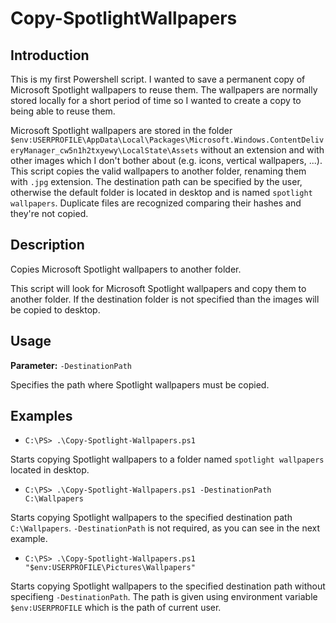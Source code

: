 # Copy-SpotlightWallpapers
## Introduction
   This is my first Powershell script. 
   I wanted to save a permanent copy of Microsoft Spotlight wallpapers to reuse them. The wallpapers are normally stored locally for a short period of time so I wanted to create a copy to being able to reuse them. 

   Microsoft Spotlight wallpapers are stored in the folder `$env:USERPROFILE\AppData\Local\Packages\Microsoft.Windows.ContentDeliveryManager_cw5n1h2txyewy\LocalState\Assets` without an extension and with other images which I don't bother about (e.g. icons, vertical wallpapers, ...). This script copies the valid wallpapers to another folder, renaming them with `.jpg` extension. The destination path can be specified by the user, otherwise the default folder is located in desktop and is named `spotlight wallpapers`. Duplicate files are recognized comparing their hashes and they're not copied. 

## Description
   Copies Microsoft Spotlight wallpapers to another folder.

   This script will look for Microsoft Spotlight wallpapers and copy them to another folder.
   If the destination folder is not specified than the images will be copied to desktop.
   
## Usage
**Parameter:** `-DestinationPath`

  Specifies the path where Spotlight wallpapers must be copied.

## Examples
-  `C:\PS> .\Copy-Spotlight-Wallpapers.ps1`

Starts copying Spotlight wallpapers to a folder named `spotlight wallpapers` located in desktop.

-  `C:\PS> .\Copy-Spotlight-Wallpapers.ps1 -DestinationPath C:\Wallpapers`

Starts copying Spotlight wallpapers to the specified destination path `C:\Wallpapers`.
`-DestinationPath` is not required, as you can see in the next example.
 
-  `C:\PS> .\Copy-Spotlight-Wallpapers.ps1 "$env:USERPROFILE\Pictures\Wallpapers"`

Starts copying Spotlight wallpapers to the specified destination path without specifieng `-DestinationPath`.
The path is given using environment variable `$env:USERPROFILE` which is the path of current user.
